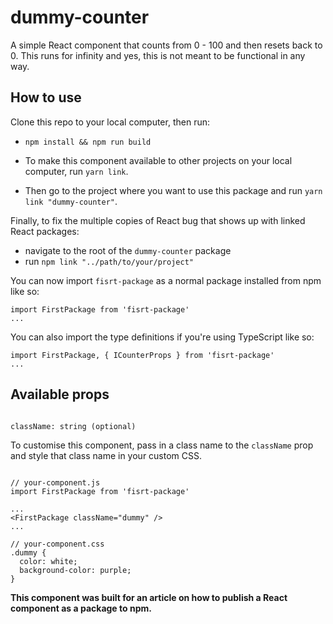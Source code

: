 # dummy-counter

A simple React component that counts from 0 - 100 and then resets back to 0. This runs for infinity and yes, this is not meant to be functional in any way.

## How to use

Clone this repo to your local computer, then run:

- `npm install && npm run build`

- To make this component available to other projects on your local computer, run `yarn link`.
- Then go to the project where you want to use this package and run `yarn link "dummy-counter"`.

Finally, to fix the multiple copies of React bug that shows up with linked React packages:

- navigate to the root of the `dummy-counter` package
- run `npm link "../path/to/your/project"`

You can now import `fisrt-package` as a normal package installed from npm like so:

```
import FirstPackage from 'fisrt-package'
...
```

You can also import the type definitions if you're using TypeScript like so:

```
import FirstPackage, { ICounterProps } from 'fisrt-package'
...
```

## Available props

```

className: string (optional)

```

To customise this component, pass in a class name to the `className` prop and style that class name in your custom CSS.

```

// your-component.js
import FirstPackage from 'fisrt-package'

...
<FirstPackage className="dummy" />
...

// your-component.css
.dummy {
  color: white;
  background-color: purple;
}

```

**This component was built for an article on how to publish a React component as a package to npm.**
